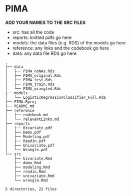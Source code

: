 # PIMA

**ADD YOUR NAMES TO THE SRC FILES**

- src: has all the code
- reports: knitted pdfs go here
- models: the data files (e.g. RDS) of the models go here
- reference: any links and the codebook go here
- data: any data file RDS go here

```
.
├── data
│   ├── PIMA_noNAs.Rds
│   ├── PIMA_original.Rds
│   ├── PIMA_test.Rds
│   ├── PIMA_train.Rds
│   └── PIMA_wrangled.Rds
├── models
│   └── LogisticRegressionClassifier_Full.Rds
├── PIMA.Rproj
├── README.md
├── reference
│   ├── codebook.md
│   └── relevantLinks.md
├── reports
│   ├── Bivariate.pdf
│   ├── Demo.pdf
│   ├── Modeling.pdf
│   ├── Readin.pdf
│   ├── Univariate.pdf
│   └── Wrangle.pdf
└── src
    ├── bivariate.Rmd
    ├── demo.Rmd
    ├── modeling.Rmd
    ├── readin.Rmd
    ├── univariate.Rmd
    └── wrangle.Rmd

5 directories, 22 files
```